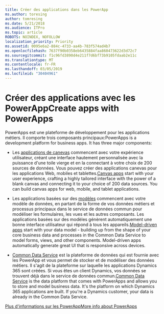 ```yaml
---
title: Créer des applications dans les PowerApp
ms.author: toresing
author: tomresing
ms.date: 5/21/2018
ms.audience: ITPro
ms.topic: article
ROBOTS: NOINDEX, NOFOLLOW
localization_priority: Priority
ms.assetid: 0095e6a2-884c-4733-aa4b-783f574ad4b7
ms.openlocfilehash: 7637f90b0358eb6435884faa860473622d3d72c7
ms.sourcegitcommit: f1c96fd3890d4e211f7d6bf73b9105fdaab2e11c
ms.translationtype: MT
ms.contentlocale: fr-FR
ms.lasthandoff: 03/05/2019
ms.locfileid: "30404961"
---
```

# <a name="create-apps-with-powerapps"></a><span data-ttu-id="96178-102">Créer des applications avec les PowerApp</span><span class="sxs-lookup"><span data-stu-id="96178-102">Create apps with PowerApps</span></span>

<span data-ttu-id="96178-p101">PowerApps est une plateforme de développement pour les applications métiers. Il comporte trois composants principaux:</span><span class="sxs-lookup"><span data-stu-id="96178-p101">PowerApps is a development platform for business apps. It has three major components:</span></span> 
  
- <span data-ttu-id="96178-p102">Les [applications de canevas](https://go.microsoft.com/fwlink/?linkid=874495) commencent avec votre expérience utilisateur, créant une interface hautement personnalisée avec la puissance d'une toile vierge et en la connectant à votre choix de 200 sources de données. Vous pouvez créer des applications canevas pour les applications Web, mobiles et tablettes.</span><span class="sxs-lookup"><span data-stu-id="96178-p102">[Canvas apps](https://go.microsoft.com/fwlink/?linkid=874495) start with your user experience, crafting a highly tailored interface with the power of a blank canvas and connecting it to your choice of 200 data sources. You can build canvas apps for web, mobile, and tablet applications.</span></span> 
    
- <span data-ttu-id="96178-p103">Les applications basées sur des [modèles](https://go.microsoft.com/fwlink/?linkid=874496) commencent avec votre modèle de données, en partant de la forme de vos données métiers et processus principaux dans le service de données commun pour modéliser les formulaires, les vues et les autres composants. Les applications basées sur des modèles génèrent automatiquement une bonne interface utilisateur qui répond à tous les appareils.</span><span class="sxs-lookup"><span data-stu-id="96178-p103">[Model-driven apps](https://go.microsoft.com/fwlink/?linkid=874496) start with your data model - building up from the shape of your core business data and processes in the Common Data Service to model forms, views, and other components. Model-driven apps automatically generate great UI that is responsive across devices.</span></span> 
    
- <span data-ttu-id="96178-p104">[Common Data Service](https://go.microsoft.com/fwlink/?linkid=874497) est la plateforme de données qui est fournie avec les PowerApp et vous permet de stocker et de modéliser des données métiers. Il s'agit de la plateforme sur laquelle les applications Dynamics 365 sont créées. Si vous êtes un client Dynamics, vos données se trouvent déjà dans le service de données commun.</span><span class="sxs-lookup"><span data-stu-id="96178-p104">[Common Data Service](https://go.microsoft.com/fwlink/?linkid=874497) is the data platform that comes with PowerApps and allows you to store and model business data. It's the platform on which Dynamics 365 applications are built. If you're a Dynamics customer, your data is already in the Common Data Service.</span></span> 
    
[<span data-ttu-id="96178-112">Plus d'informations sur les PowerApp</span><span class="sxs-lookup"><span data-stu-id="96178-112">More info about PowerApps</span></span>](https://go.microsoft.com/fwlink/?linkid=874498)
  

